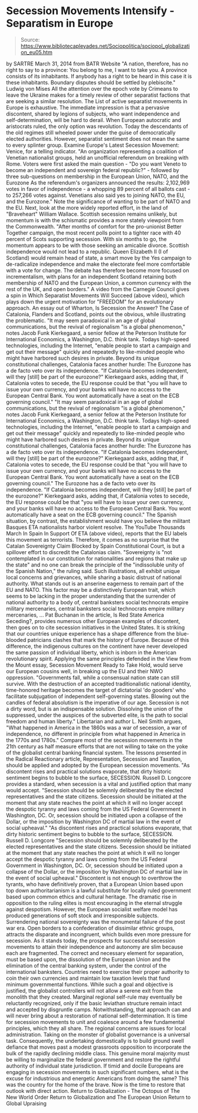 # Secession Movements Intensify - Separatism in Europe

> Source: https://www.bibliotecapleyades.net/Sociopolitica/sociopol_globalization_eu05.htm

by SARTRE
March 31, 2014
from BATR Website
"A nation, therefore, has no right to say to a province:
You belong to me, I want to take you.
A province consists of its inhabitants.
If anybody has a right to be heard in this case
it is these inhabitants.
Boundary disputes should be settled by plebiscite."
Ludwig von Mises
All the attention over the epoch vote by Crimeans to leave the Ukraine makes for a timely review of other separatist factions that are seeking a similar resolution.
The List of active separatist movements in Europe is exhaustive.
The immediate impression is that a pervasive discontent, shared by legions of subjects, who want independence and self-determination, will be hard to derail. When European autocratic and aristocrats ruled, the only option was revolution.
Today the descendants of the old regimes still wheeled power under the guise of democratically elected authorities. However, separatist sentiment does not mean the same to every splinter group.
Examine Europe's Latest Secession Movement: Venice, for a telling indicator.
"An organization representing a coalition of Venetian nationalist groups, held an unofficial referendum on breaking with Rome.
Voters were first asked the main question - "Do you want Veneto to become an independent and sovereign federal republic?" - followed by three sub-questions on membership in the European Union, NATO, and the Eurozone
As the referendum's organizers announced the results: 2,102,969 votes in favor of independence - a whopping 89 percent of all ballots cast - to 257,266 votes against.
Venetians also said yes to joining NATO, the EU, and the Eurozone."
Note the significance of wanting to be part of NATO and the EU.
Next, look at the more widely reported effort, in the land of "Braveheart" William Wallace.
Scottish secession remains unlikely, but momentum is with the schismatic provides a more stately viewpoint from the Commonwealth.
"After months of comfort for the pro-unionist Better Together campaign, the most recent polls point to a tighter race with 40 percent of Scots supporting secession. With six months to go, the momentum appears to be with those seeking an amicable divorce.
Scottish independence would not lead to a republic.
Queen Elizabeth II (I of Scotland) would remain head of state, a smart move by the Yes campaign to de-radicalize independence and make the electorate feel more comfortable with a vote for change.
The debate has therefore become more focused on incrementalism, with plans for an independent Scotland retaining both membership of NATO and the European Union, a common currency with the rest of the UK, and open borders."
A video from the Carnegie Council gives a spin in Which Separatist Movements Will Succeed (above video), which plays down the urgent motivation for "FREEDOM" for an evolutionary approach.
An essay out of Wharton, Is Secession the Answer? The Case of Catalonia, Flanders and Scotland, points out the obvious, while illustrating the problematic.
"It may seem paradoxical in an age of global communications, but the revival of regionalism "is a global phenomenon," notes Jacob Funk Kierkegaard, a senior fellow at the Peterson Institute for International Economics, a Washington, D.C. think tank. Todays high-speed technologies, including the Internet, "enable people to start a campaign and get out their message" quickly and repeatedly to like-minded people who might have harbored such desires in private. Beyond its unique constitutional challenges, Catalonia faces another hurdle: The Eurozone has a de facto veto over its independence. "If Catalonia becomes independent, will they [still] be part of the eurozone?" Kierkegaard asks, adding that, if Catalonia votes to secede, the EU response could be that "you will have to issue your own currency, and your banks will have no access to the European Central Bank. You wont automatically have a seat on the ECB governing council."
"It may seem paradoxical in an age of global communications, but the revival of regionalism "is a global phenomenon," notes Jacob Funk Kierkegaard, a senior fellow at the Peterson Institute for International Economics, a Washington, D.C. think tank.
Todays high-speed technologies, including the Internet,
"enable people to start a campaign and get out their message" quickly and repeatedly to like-minded people who might have harbored such desires in private.
Beyond its unique constitutional challenges, Catalonia faces another hurdle:
The Eurozone has a de facto veto over its independence. "If Catalonia becomes independent, will they [still] be part of the eurozone?" Kierkegaard asks, adding that, if Catalonia votes to secede, the EU response could be that "you will have to issue your own currency, and your banks will have no access to the European Central Bank. You wont automatically have a seat on the ECB governing council."
The Eurozone has a de facto veto over its independence.
"If Catalonia becomes independent, will they [still] be part of the eurozone?" Kierkegaard asks, adding that, if Catalonia votes to secede, the EU response could be that "you will have to issue your own currency, and your banks will have no access to the European Central Bank. You wont automatically have a seat on the ECB governing council."
The Spanish situation, by contrast, the establishment would have you believe the militant Basques ETA nationalists harbor violent resolve.
The YouTube Thousands March In Spain In Support Of ETA (above video), reports that the EU labels this movement as terrorists.
Therefore, it comes as no surprise that the Catalan Sovereignty Claim Blocked by Spain Constitutional Court, is but a spillover effort to discredit the Catalonias claim.
"Sovereignty is "not contemplated in our constitution for nationalities and regions that make up the state" and no one can break the principle of the "indissoluble unity of the Spanish Nation," the ruling said.
Such illustrations, all exhibit unique local concerns and grievances, while sharing a basic distrust of national authority.
What stands out is an anserine eagerness to remain part of the EU and NATO.
This factor may be a distinctively European trait, which seems to be lacking in the proper understanding that the surrender of national authority to a body of,
central banksters social technocrats empire military mercenaries,
central banksters
social technocrats
empire military mercenaries,
...
Pat Buchanan in the article, Is Red State America Seceding?, provides numerous other European examples of discontent, then goes on to cite secession initiatives in the United States.
It is striking that our countries unique experience has a shape difference from the blue-blooded patricians clashes that mark the history of Europe.
Because of this difference, the indigenous cultures on the continent have never developed the same passion of individual liberty, which is inborn in the American revolutionary spirit.
Applying the same principles defended in the View from the Mount essay, Secession Movement Ready to Take Hold, would serve our European cousins well, in breaking up the EU and their NWO oppression.
"Governments fall, while a consensual nation state can still survive. With the destruction of an accepted traditionalistic national identity, time-honored heritage becomes the target of dictatorial 'do gooders' who facilitate subjugation of independent self-governing states.
Blowing out the candles of federal absolutism is the imperative of our age.
Secession is not a dirty word, but is an indispensable solution. Dissolving the union of the suppressed, under the auspices of the subverted elite, is the path to social freedom and human liberty."
Libertarian and author L. Neil Smith argues,
"What happened in America in the 1860s was a war of secession, a war of independence, no different in principle from what happened in America in the 1770s and 1780s."
Compare most of the secession movements in the 21th century as half measure efforts that are not willing to take on the yoke of the globalist central banking financial system.
The lessons presented in the Radical Reactionary article, Representation, Secession and Taxation, should be applied and adopted by the European secession movements.
"As discontent rises and practical solutions evaporate, that dirty historic sentiment begins to bubble to the surface, SECESSION. Russell D. Longcore provides a standard, when secession is a vital and justified option that many would accept. "Secession should be solemnly deliberated by the elected representatives and the state citizens. Secession should be initiated at the moment that any state reaches the point at which it will no longer accept the despotic tyranny and laws coming from the US Federal Government in Washington, DC. Or, secession should be initiated upon a collapse of the Dollar, or the imposition by Washington DC of martial law in the event of social upheaval."
"As discontent rises and practical solutions evaporate, that dirty historic sentiment begins to bubble to the surface, SECESSION. Russell D. Longcore
"Secession should be solemnly deliberated by the elected representatives and the state citizens.
Secession should be initiated at the moment that any state reaches the point at which it will no longer accept the despotic tyranny and laws coming from the US Federal Government in Washington, DC.
Or, secession should be initiated upon a collapse of the Dollar, or the imposition by Washington DC of martial law in the event of social upheaval."
Discontent is not enough to overthrow the tyrants, who have definitively proven, that a European Union based upon top down authoritarianism is a lawful substitute for locally ruled government based upon common ethics and cultural heritage.
The dramatic rise in opposition to the ruling elites is most encouraging in the eternal struggle against despotism. However, the European socialist welfare model has produced generations of soft stock and irresponsible subjects.
Surrendering national sovereignty was the monumental failure of the post war era. Open borders to a confederation of dissimilar ethnic groups, attracts the disparate and incongruent, which builds even more pressure for secession.
As it stands today, the prospects for successful secession movements to attain their independence and autonomy are slim because each are fragmented.
The correct and necessary element for separation, must be based upon, the dissolution of the European Union and the elimination of the central banking system, under the control of the international banksters.
Countries need to exercise their proper authority to coin their own currencies and maintain low taxation levels that fund minimum governmental functions.
While such a goal and objective is justified, the globalist controllers will not allow a serene exit from the monolith that they created.
Marginal regional self-rule may eventually be reluctantly recognized, only if the basic leviathan structure remain intact and accepted by disgruntle camps. Notwithstanding, that approach can and will never bring about a restoration of national self-determination.
It is time for secession movements to unit and coalesce around a few fundamental principles, which they all share. The regional concerns are issues for local administration. Taking on the monster of globalist governance is a universal task.
Consequently, the undertaking domestically is to build ground swell defiance that moves past a modest grassroots opposition to incorporate the bulk of the rapidly declining middle class.
This genuine moral majority must be willing to marginalize the federal government and restore the rightful authority of individual state jurisdiction.
If timid and docile Europeans are engaging in secession movements in such significant numbers, what is the excuse for industrious and energetic Americans from doing the same?
This was the country for the home of the brave.
Now is the time to restore that outlook with direct action.
Return to Globalization - The Octopus of The New World Order
Return to Globalization and The European Union
Return to Global Upraising
